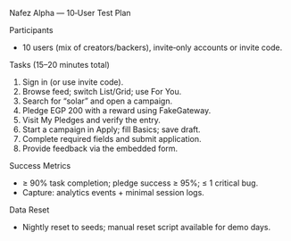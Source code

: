 Nafez Alpha — 10‑User Test Plan

Participants
- 10 users (mix of creators/backers), invite‑only accounts or invite code.

Tasks (15–20 minutes total)
1) Sign in (or use invite code).
2) Browse feed; switch List/Grid; use For You.
3) Search for “solar” and open a campaign.
4) Pledge EGP 200 with a reward using FakeGateway.
5) Visit My Pledges and verify the entry.
6) Start a campaign in Apply; fill Basics; save draft.
7) Complete required fields and submit application.
8) Provide feedback via the embedded form.

Success Metrics
- ≥ 90% task completion; pledge success ≥ 95%; ≤ 1 critical bug.
- Capture: analytics events + minimal session logs.

Data Reset
- Nightly reset to seeds; manual reset script available for demo days.

